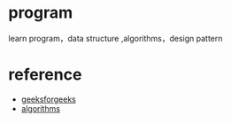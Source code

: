 # program
learn program，data structure ,algorithms，design pattern

# reference
- [geeksforgeeks](https://www.geeksforgeeks.org/sorting-algorithms/)
- [algorithms](https://github.com/pedrovgs/Algorithms)
